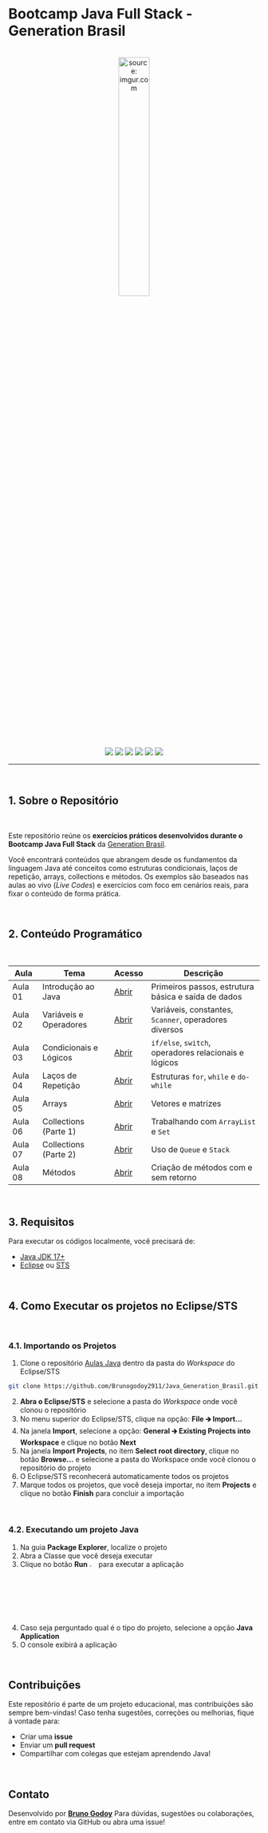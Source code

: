 # Bootcamp Java Full Stack - Generation Brasil

<br />

<div align="center">
	<img src="https://i.imgur.com/IaD4lwg.png" title="source: imgur.com" width="35%"/>
</div>
<br />


<div align="center">
  <img src="https://img.shields.io/github/languages/top/Brunogodoy2911/Java_Generation_Brasil?style=flat-square" />
  <img src="https://img.shields.io/github/repo-size/Brunogodoy2911/Java_Generation_Brasil?style=flat-square" />
  <img src="https://img.shields.io/github/languages/count/Brunogodoy2911/Java_Generation_Brasil?style=flat-square" />
  <img src="https://img.shields.io/github/last-commit/Brunogodoy2911/Java_Generation_Brasil?style=flat-square" />
  <img src="https://img.shields.io/github/issues/Brunogodoy2911/Java_Generation_Brasil?style=flat-square" />
  <img src="https://img.shields.io/github/issues-pr/Brunogodoy2911/Java_Generation_Brasil?style=flat-square" />
</div>

------

<br />

## 1. Sobre o Repositório

<br />

Este repositório reúne os **exercícios práticos desenvolvidos durante o Bootcamp Java Full Stack** da [Generation Brasil](https://brazil.generation.org/).

Você encontrará conteúdos que abrangem desde os fundamentos da linguagem Java até conceitos como estruturas condicionais, laços de repetição, arrays, collections e métodos. Os exemplos são baseados nas aulas ao vivo (*Live Codes*) e exercícios com foco em cenários reais, para fixar o conteúdo de forma prática.

<br />

## 2. Conteúdo Programático

<br />

| Aula    | Tema                   | Acesso                                                       | Descrição                                             |
| ------- | ---------------------- | ------------------------------------------------------------ | ----------------------------------------------------- |
| Aula 01 | Introdução ao Java     | [Abrir](https://github.com/rafaelq80/aulas_java_t82/tree/main/helloworld) | Primeiros passos, estrutura básica e saída de dados   |
| Aula 02 | Variáveis e Operadores | [Abrir](https://github.com/Brunogodoy2911/Java_Generation_Brasil/tree/main/aula_02/src/aula_02) | Variáveis, constantes, `Scanner`, operadores diversos |
| Aula 03 | Condicionais e Lógicos | [Abrir](https://github.com/Brunogodoy2911/Java_Generation_Brasil/tree/main/aula_03/src) | `if/else`, `switch`, operadores relacionais e lógicos |
| Aula 04 | Laços de Repetição     | [Abrir](https://github.com/Brunogodoy2911/Java_Generation_Brasil/tree/main/aula_04/src/aula_04) | Estruturas `for`, `while` e `do-while`                |
| Aula 05 | Arrays                 | [Abrir](https://github.com/Brunogodoy2911/Java_Generation_Brasil/tree/main/aula_05/src) | Vetores e matrizes                                    |
| Aula 06 | Collections (Parte 1)  | [Abrir](https://github.com/Brunogodoy2911/Java_Generation_Brasil/tree/main/aula_06/src) | Trabalhando com `ArrayList` e `Set`                   |
| Aula 07 | Collections (Parte 2)  | [Abrir](https://github.com/Brunogodoy2911/Java_Generation_Brasil/tree/main/aula_07/src) | Uso de `Queue` e `Stack`                              |
| Aula 08 | Métodos                | [Abrir](https://github.com/Brunogodoy2911/Java_Generation_Brasil/tree/main/aula_08/src/aula_08) | Criação de métodos com e sem retorno                  |

<br />

## 3. Requisitos

Para executar os códigos localmente, você precisará de:

- [Java JDK 17+](https://www.oracle.com/java/technologies/javase/jdk17-archive-downloads.html)
- [Eclipse](https://eclipseide.org/) ou [STS](https://spring.io/tools)

<br />

## 4. Como Executar os projetos no Eclipse/STS

<br />

### 4.1. Importando os Projetos

1. Clone o repositório [Aulas Java](https://github.com/Brunogodoy2911/Java_Generation_Brasil) dentro da pasta do *Workspace* do Eclipse/STS

```bash
git clone https://github.com/Brunogodoy2911/Java_Generation_Brasil.git
```

2. **Abra o Eclipse/STS** e selecione a pasta do *Workspace* onde você clonou o repositório
3. No menu superior do Eclipse/STS, clique na opção: **File 🡲 Import...**
4. Na janela **Import**, selecione a opção: **General 🡲 Existing Projects into Workspace** e clique no botão **Next**
5. Na janela **Import Projects**, no item **Select root directory**, clique no botão **Browse...** e selecione a pasta do Workspace onde você clonou o repositório do projeto
6. O Eclipse/STS reconhecerá automaticamente todos os projetos
7. Marque todos os projetos, que você deseja importar, no item **Projects** e clique no botão **Finish** para concluir a importação

<br />

### 4.2. Executando um projeto Java

1. Na guia **Package Explorer**, localize o projeto
2. Abra a Classe que você deseja executar
3. Clique no botão **Run** <img src="https://i.imgur.com/MtBQjUp.png" title="source: imgur.com" width="3%"/> para executar a aplicação
4. Caso seja perguntado qual é o tipo do projeto, selecione a opção **Java Application**
5. O console exibirá a aplicação

<br />

## Contribuições

Este repositório é parte de um projeto educacional, mas contribuições são sempre bem-vindas! Caso tenha sugestões, correções ou melhorias, fique à vontade para:

- Criar uma **issue**
- Enviar um **pull request**
- Compartilhar com colegas que estejam aprendendo Java!

<br />

##  Contato

Desenvolvido por [**Bruno Godoy**](https://github.com/Brunogodoy2911)
Para dúvidas, sugestões ou colaborações, entre em contato via GitHub ou abra uma issue!

